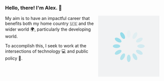 ### Hello, there! I'm Alex. 👋

<img src="spin-me-up.gif" align="right" alt="Spin me right round." />

My aim is to have an impactful career that benefits both my home country 🇺🇸 and the wider world 🌍, particularly the developing world.

To accomplish this, I seek to work at the intersections of technology 💻 and public policy 📔.
